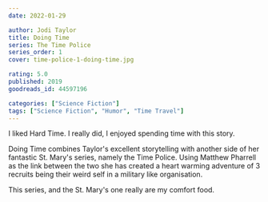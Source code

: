 ```yaml
---
date: 2022-01-29

author: Jodi Taylor
title: Doing Time
series: The Time Police
series_order: 1
cover: time-police-1-doing-time.jpg

rating: 5.0
published: 2019
goodreads_id: 44597196

categories: ["Science Fiction"]
tags: ["Science Fiction", "Humor", "Time Travel"]
---
```


I liked Hard Time. I really did, I enjoyed spending time with this story.

<!--more-->

Doing Time combines Taylor's excellent storytelling with another side of her fantastic St. Mary's series, namely the Time Police. Using Matthew Pharrell as the link between the two she has created a heart warming adventure of 3 recruits being their weird self in a military like organisation.

This series, and the St. Mary's one really are my comfort food.
